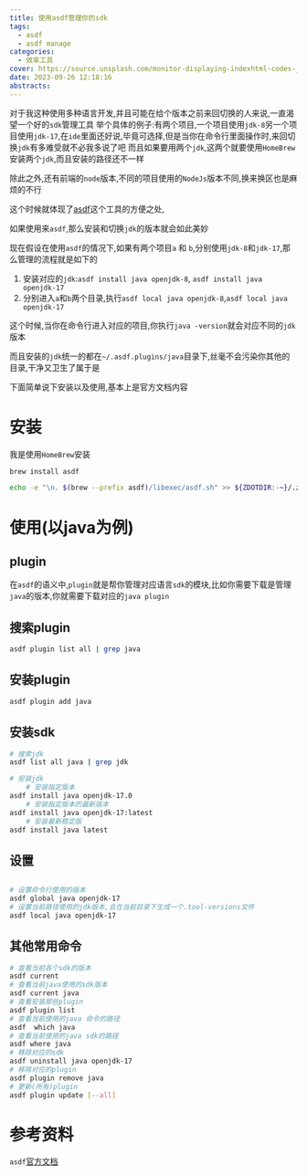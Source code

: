 ```yaml
---
title: 使用asdf管理你的sdk
tags:
  - asdf
  - asdf manage
categories:
  - 效率工具
cover: https://source.unsplash.com/monitor-displaying-indexhtml-codes-_SgRNwAVNKw/1200x628
date: 2023-09-26 12:18:16
abstracts:
---
```


对于我这种使用多种语言开发,并且可能在给个版本之前来回切换的人来说,一直渴望一个好的`sdk`管理工具
举个具体的例子:有两个项目,一个项目使用`jdk-8`另一个项目使用`jdk-17`,在`ide`里面还好说,毕竟可选择,但是当你在命令行里面操作时,来回切换`jdk`有多难受就不必我多说了吧
而且如果要用两个`jdk`,这两个就要使用`HomeBrew`安装两个`jdk`,而且安装的路径还不一样

除此之外,还有前端的`node`版本,不同的项目使用的`NodeJs`版本不同,换来换区也是麻烦的不行

这个时候就体现了[asdf](https://asdf-vm.com)这个工具的方便之处,

如果使用来`asdf`,那么安装和切换`jdk`的版本就会如此美妙

现在假设在使用`asdf`的情况下,如果有两个项目`a` 和 `b`,分别使用`jdk-8`和`jdk-17`,那么管理的流程就是如下的

1. 安装对应的`jdk`:`asdf install java openjdk-8`, `asdf install java openjdk-17`
2. 分别进入`a`和`b`两个目录,执行`asdf local java openjdk-8`,`asdf local java openjdk-17`

这个时候,当你在命令行进入对应的项目,你执行`java -version`就会对应不同的`jdk`版本

而且安装的`jdk`统一的都在`~/.asdf.plugins/java`目录下,丝毫不会污染你其他的目录,干净又卫生了属于是



下面简单说下安装以及使用,基本上是官方文档内容

# 安装

我是使用`HomeBrew`安装

```bash
brew install asdf

echo -e "\n. $(brew --prefix asdf)/libexec/asdf.sh" >> ${ZDOTDIR:-~}/.zshrc
```


# 使用(以java为例)


## plugin

在`asdf`的语义中,`plugin`就是帮你管理对应语言`sdk`的模块,比如你需要下载是管理`java`的版本,你就需要下载对应的`java plugin`


## 搜索plugin

```bash
asdf plugin list all | grep java
```


## 安装plugin

```bash
asdf plugin add java
```


## 安装sdk

```bash 
# 搜索jdk
asdf list all java | grep jdk 

# 安装jdk
    # 安装指定版本
asdf install java openjdk-17.0
    # 安装指定版本的最新版本
asdf install java openjdk-17:latest
    # 安装最新稳定版
asdf install java latest
```

## 设置

```bash

# 设置命令行使用的版本
asdf global java openjdk-17
# 设置当前路径使用的jdk版本,会在当前目录下生成一个.tool-versions文件
asdf local java openjdk-17
```


##  其他常用命令


```bash
# 查看当前各个sdk的版本
asdf current
# 查看当前java使用的sdk版本
asdf current java
# 查看安装那些plugin
asdf plugin list
# 查看当前使用的java 命令的路径
asdf  which java
# 查看当前使用的java sdk的路径
asdf where java
# 移除对应的sdk
asdf uninstall java openjdk-17
# 移除对应的plugin
asdf plugin remove java
# 更新(所有)plugin
asdf plugin update [--all]
```

# 参考资料

`asdf`[官方文档](https://asdf-vm.com)

